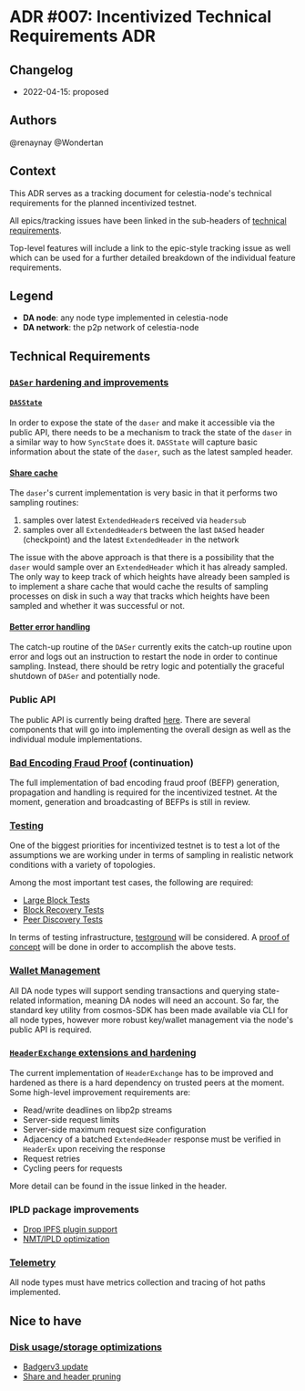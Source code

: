 # ADR #007: Incentivized Technical Requirements ADR

## Changelog

* 2022-04-15: proposed

## Authors

@renaynay @Wondertan

## Context

This ADR serves as a tracking document for celestia-node's technical requirements for the planned incentivized testnet.

All epics/tracking issues have been linked in the sub-headers of [technical requirements](#technical-requirements).

Top-level features will include a link to the epic-style tracking issue as well which can be used for a further detailed
breakdown of the individual feature requirements.

## Legend

* **DA node**: any node type implemented in celestia-node
* **DA network**: the p2p network of celestia-node

## Technical Requirements

### [`DASer` hardening and improvements](https://github.com/sunrise-zone/sunrise-node/issues/632)

#### [`DASState`](https://github.com/sunrise-zone/sunrise-node/issues/427)

In order to expose the state of the `daser` and make it accessible via the public API, there needs to be a mechanism to
track the state of the `daser` in a similar way to how `SyncState` does it. `DASState` will capture basic information
about the state of the `daser`, such as the latest sampled header.

#### [Share cache](https://github.com/sunrise-zone/sunrise-node/issues/180)

The `daser`'s current implementation is very basic in that it performs two sampling routines:

1. samples over latest `ExtendedHeader`s received via `headersub`
2. samples over all `ExtendedHeader`s between the last `DAS`ed header (checkpoint) and the latest `ExtendedHeader` in
   the network

The issue with the above approach is that there is a possibility that the `daser` would sample over an `ExtendedHeader`
which it has already sampled. The only way to keep track of which heights have already been sampled is to implement a
share cache that would cache the results of sampling processes on disk in such a way that tracks which heights have been
sampled and whether it was successful or not.

#### [Better error handling](https://github.com/sunrise-zone/sunrise-node/issues/554)

The catch-up routine of the `DASer` currently exits the catch-up routine upon error and logs out an instruction to
restart the node in order to continue sampling. Instead, there should be retry logic and potentially the graceful
shutdown of `DASer` and potentially node.

### Public API

The public API is currently being drafted [here](https://github.com/sunrise-zone/sunrise-node/pull/506/files). There are
several components that will go into implementing the overall design as well as the individual module implementations.

### [Bad Encoding Fraud Proof](https://github.com/sunrise-zone/sunrise-node/issues/528) (continuation)

The full implementation of bad encoding fraud proof (BEFP) generation, propagation and handling is required for the
incentivized testnet. At the moment, generation and broadcasting of BEFPs is still in review.

### [Testing](https://github.com/sunrise-zone/sunrise-node/issues/7)

One of the biggest priorities for incentivized testnet is to test a lot of the assumptions we are working under in terms
of sampling in realistic network conditions with a variety of topologies.

Among the most important test cases, the following are required:

* [Large Block Tests](https://github.com/sunrise-zone/sunrise-node/issues/602)
* [Block Recovery Tests](https://github.com/celestiaorg/test-infra/issues/21)
* [Peer Discovery Tests](https://github.com/sunrise-zone/sunrise-node/issues/649)

In terms of testing infrastructure, [testground](https://github.com/testground/testground) will be considered. A [proof of concept](https://github.com/sunrise-zone/sunrise-node/issues/638) will be done in order to accomplish the above tests.

### [Wallet Management](https://github.com/sunrise-zone/sunrise-node/issues/415)

All DA node types will support sending transactions and querying state-related information, meaning DA nodes will need
an account. So far, the standard key utility from cosmos-SDK has been made available via CLI for all node types, however
more robust key/wallet management via the node's public API is required.

### [`HeaderExchange` extensions and hardening](https://github.com/sunrise-zone/sunrise-node/issues/497)

The current implementation of `HeaderExchange` has to be improved and hardened as there is a hard dependency on trusted
peers at the moment. Some high-level improvement requirements are:

* Read/write deadlines on libp2p streams
* Server-side request limits
* Server-side maximum request size configuration
* Adjacency of a batched `ExtendedHeader` response must be verified in `HeaderEx` upon receiving the response
* Request retries
* Cycling peers for requests

More detail can be found in the issue linked in the header.

### IPLD package improvements

* [Drop IPFS plugin support](https://github.com/sunrise-zone/sunrise-node/issues/656)
* [NMT/IPLD optimization](https://github.com/sunrise-zone/sunrise-node/issues/614)

### [Telemetry](https://github.com/sunrise-zone/sunrise-node/issues/260)

All node types must have metrics collection and tracing of hot paths implemented.

## Nice to have

### [Disk usage/storage optimizations](https://github.com/sunrise-zone/sunrise-node/issues/671)

* [Badgerv3 update](https://github.com/sunrise-zone/sunrise-node/issues/482)
* [Share and header pruning](https://github.com/sunrise-zone/sunrise-node/issues/272)
